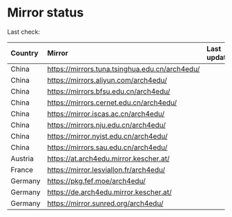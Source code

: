 <script src="./time.js"></script>
# Mirror status
Last check: <script type="text/javascript">localize(1743744225.134031);</script>

|Country|Mirror|Last update|
|:------|:-----|:----------|
|China|https://mirrors.tuna.tsinghua.edu.cn/arch4edu/|<script type="text/javascript">localize(1743705845);</script>|
|China|https://mirrors.aliyun.com/arch4edu/|<script type="text/javascript">localize(1743705845);</script>|
|China|https://mirrors.bfsu.edu.cn/arch4edu/|<script type="text/javascript">localize(1743705845);</script>|
|China|https://mirrors.cernet.edu.cn/arch4edu/|<script type="text/javascript">localize(1743705845);</script>|
|China|https://mirror.iscas.ac.cn/arch4edu/|<script type="text/javascript">localize(1743705845);</script>|
|China|https://mirrors.nju.edu.cn/arch4edu/|<script type="text/javascript">localize(1743662625);</script>|
|China|https://mirror.nyist.edu.cn/arch4edu/|<script type="text/javascript">localize(1743705845);</script>|
|China|https://mirrors.sau.edu.cn/arch4edu/|<script type="text/javascript">localize(1731653531);</script>|
|Austria|https://at.arch4edu.mirror.kescher.at/|<script type="text/javascript">localize(1743705845);</script>|
|France|https://mirror.lesviallon.fr/arch4edu/|<script type="text/javascript">localize(1743705845);</script>|
|Germany|https://pkg.fef.moe/arch4edu/|<script type="text/javascript">localize(1743705845);</script>|
|Germany|https://de.arch4edu.mirror.kescher.at/|<script type="text/javascript">localize(1743705845);</script>|
|Germany|https://mirror.sunred.org/arch4edu/|<script type="text/javascript">localize(1743705845);</script>|

<script src="./tablefilter/tablefilter.js"></script>
<script src="./table.js"></script>